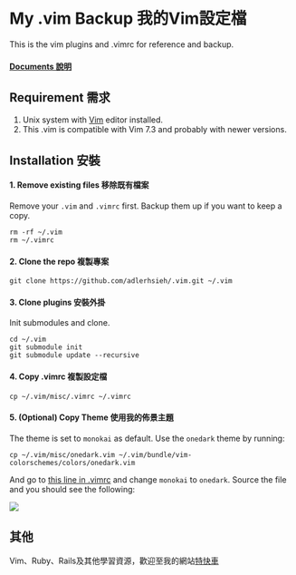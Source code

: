 # My .vim Backup 我的Vim設定檔

This is the vim plugins and .vimrc for reference and backup.

#### [Documents 說明](/document/welcome.md)

## Requirement 需求

1. Unix system with [Vim](http://www.vim.org/) editor installed.
2. This .vim is compatible with Vim 7.3 and probably with newer versions. 

## Installation 安裝

#### 1. Remove existing files 移除既有檔案

Remove your `.vim` and `.vimrc` first. Backup them up if you want to keep a copy.

```
rm -rf ~/.vim
rm ~/.vimrc
```

#### 2. Clone the repo 複製專案

```
git clone https://github.com/adlerhsieh/.vim.git ~/.vim
```

#### 3. Clone plugins 安裝外掛

Init submodules and clone.

```
cd ~/.vim
git submodule init
git submodule update --recursive
```

#### 4. Copy .vimrc 複製設定檔

```
cp ~/.vim/misc/.vimrc ~/.vimrc
```

#### 5. (Optional) Copy Theme 使用我的佈景主題

The theme is set to `monokai` as default. Use the `onedark` theme by running:

```
cp ~/.vim/misc/onedark.vim ~/.vim/bundle/vim-colorschemes/colors/onedark.vim
```

And go to [this line in .vimrc](https://github.com/adlerhsieh/.vim/blob/master/misc/.vimrc#L168) and change `monokai` to `onedark`. Source the file and you should see the following:

![](http://i.imgur.com/6KeggVu.png)

## 其他

Vim、Ruby、Rails及其他學習資源，歡迎至我的網站[特快車](http://motion-express.com)
